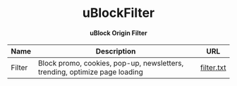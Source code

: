 <div align="center">
<h1>uBlockFilter</h1>
<h4>uBlock Origin Filter</h4>

| Name | Description | URL |
|------|-------------|-----|
| Filter | Block promo, cookies, pop-up, newsletters, trending, optimize page loading | <a href="filter.txt?raw=true">filter.txt</a> |

</div>
